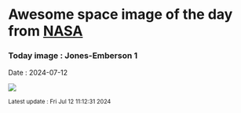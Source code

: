
# Awesome space image of the day from [NASA](https://api.nasa.gov/)

### Today image : Jones-Emberson 1
Date : 2024-07-12

![](https://apod.nasa.gov/apod/image/2407/PK164_vdef3_1024.jpg)

<small>Latest update : Fri Jul 12 11:12:31 2024</small>
        